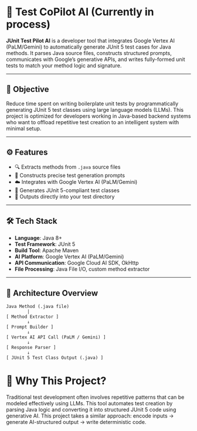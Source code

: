# 🧪 Test CoPilot AI (Currently in process)

**JUnit Test Pilot AI** is a developer tool that integrates Google Vertex AI (PaLM/Gemini) to automatically generate JUnit 5 test cases for Java methods. It parses Java source files, constructs structured prompts, communicates with Google’s generative APIs, and writes fully-formed unit tests to match your method logic and signature.

---

## 🎯 Objective

Reduce time spent on writing boilerplate unit tests by programmatically generating JUnit 5 test classes using large language models (LLMs). This project is optimized for developers working in Java-based backend systems who want to offload repetitive test creation to an intelligent system with minimal setup.

---

## ⚙️ Features

- 🔍 Extracts methods from `.java` source files  
- 🧠 Constructs precise test generation prompts  
- ☁️ Integrates with Google Vertex AI (PaLM/Gemini)  
- 📝 Generates JUnit 5-compliant test classes  
- 📂 Outputs directly into your test directory 

---

## 🛠️ Tech Stack

- **Language**: Java 8+  
- **Test Framework**: JUnit 5  
- **Build Tool**: Apache Maven  
- **AI Platform**: Google Vertex AI (PaLM/Gemini)  
- **API Communication**: Google Cloud AI SDK, OkHttp  
- **File Processing**: Java File I/O, custom method extractor

---

## 📐 Architecture Overview

```text
Java Method (.java file)
        |
[ Method Extractor ]
        ↓
[ Prompt Builder ]
        ↓
[ Vertex AI API Call (PaLM / Gemini) ]
        ↓
[ Response Parser ]
        ↓
[ JUnit 5 Test Class Output (.java) ]
```

# 🧠 Why This Project?

Traditional test development often involves repetitive patterns that can be modeled effectively using LLMs. This tool automates test creation by parsing Java logic and converting it into structured JUnit 5 code using generative AI. This project takes a similar approach: encode inputs → generate AI-structured output → write deterministic code.
